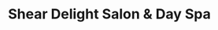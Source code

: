 ---
title: "Shear Delight Salon & Day Spa"
url: /erie/shear-delight-salon-und-day-spa/
shop: Kosmetik
---